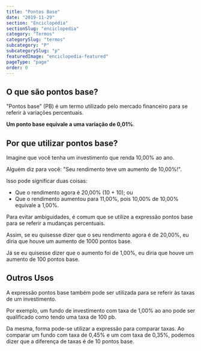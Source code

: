 ```yaml
---
title: "Pontos Base"
date: "2019-11-29"
section: "Enciclopédia"
sectionSlug: "enciclopedia"
category: "Termos"
categorySlug: "termos"
subcategory: "P"
subcategorySlug: "p"
featuredImage: "enciclopedia-featured"
pageType: "page"
order: 0
---
```


## O que são pontos base?

"Pontos base" (PB) é um termo utilizado pelo mercado financeiro para se referir à variações percentuais.

**Um ponto base equivale a uma variação de 0,01%**.

## Por que utilizar pontos base?

Imagine que você tenha um investimento que renda 10,00% ao ano.

Alguém diz para você: "Seu rendimento teve um aumento de 10,00%!".

Isso pode significar duas coisas:

- Que o rendimento agora é 20,00% (10 + 10); ou
- Que o rendimento aumentou para 11,00%, pois 10,00% de 10,00% equivale a 1,00%.

Para evitar ambiguidades, é comum que se utilize a expressão pontos base para se referir a mudanças percentuais.

Assim, se eu quisesse dizer que o seu rendimento agora é de 20,00%, eu diria que houve um aumento de 1000 pontos base.

Já se eu quisesse dizer que o aumento foi de 1,00%, eu diria que houve um aumento de 100 pontos base.

## Outros Usos

A expressão pontos base também pode ser utilizada para se referir às taxas de um investimento.

Por exemplo, um fundo de investimento com taxa de 1,00% ao ano pode ser qualificado como tendo uma taxa de 100 pb.

Da mesma, forma pode-se utilizar a expressão para comparar taxas.  Ao comparar um fundo com taxa de 0,45% e um com taxa de 0,35%, podemos dizer que a diferença de taxas é de 10 pontos base.